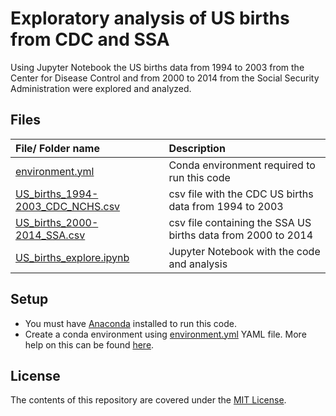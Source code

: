 # Exploratory analysis of US births from CDC and SSA

Using Jupyter Notebook the US births data from 1994 to 2003 from the Center for Disease Control and from 2000 to 2014 from the Social Security Administration were explored and analyzed.

## Files

| File/ Folder name | Description |
| :--- | :--- |
| [environment.yml](environment.yml) | Conda environment required to run this code |
| [US_births_1994-2003_CDC_NCHS.csv](US_births_1994-2003_CDC_NCHS.csv) | csv file with the CDC US births data from 1994 to 2003 |
| [US_births_2000-2014_SSA.csv](US_births_2000-2014_SSA.csv) | csv file containing the SSA US births data from 2000 to 2014 |
| [US_births_explore.ipynb](US_births_explore.ipynb) | Jupyter Notebook with the code and analysis |

## Setup

- You must have [Anaconda](https://www.continuum.io/downloads) installed to run this code.
- Create a conda environment using [environment.yml](environment.yml) YAML file. More help on this can be found [here](https://conda.io/docs/using/envs.html#use-environment-from-file).

## License

The contents of this repository are covered under the [MIT License](LICENSE).
